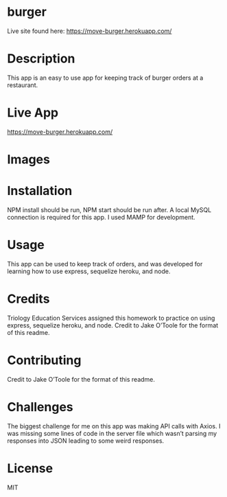 # burger

Live site found here: https://move-burger.herokuapp.com/

# Description
This app is an easy to use app for keeping track of burger orders at a restaurant. 


# Live App
https://move-burger.herokuapp.com/

# Images

# Installation
NPM install should be run, NPM start should be run after. A local MySQL connection is required for this app. I used MAMP for development.

# Usage
This app can be used to keep track of orders, and was developed for learning how to use express, sequelize heroku, and node.

# Credits
Triology Education Services assigned this homework to practice on using express, sequelize heroku, and node. Credit to Jake O’Toole for the format of this readme.

# Contributing
 Credit to Jake O’Toole for the format of this readme.


# Challenges
The biggest challenge for me on this app was making API calls with Axios. I was missing some lines of code in the server file which wasn’t parsing my responses into JSON leading to some weird responses. 

# License
MIT